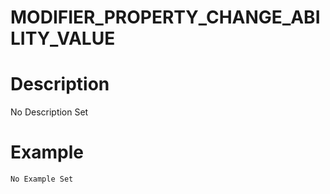 # MODIFIER_PROPERTY_CHANGE_ABILITY_VALUE
# Description
No Description Set
# Example
```No Example Set```